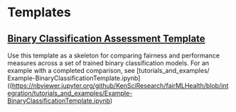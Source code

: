 # Templates

## [Binary Classification Assessment Template](Template-BinaryClassificationAssessment.ipynb)
Use this template as a skeleton for comparing fairness and performance measures across a set of trained binary classification models. For an example with a completed comparison, see [tutorials_and_examples/ Example-BinaryClassificationTemplate.ipynb]((https://nbviewer.jupyter.org/github/KenSciResearch/fairMLHealth/blob/integration/tutorials_and_examples/Example-BinaryClassificationTemplate.ipynb)
